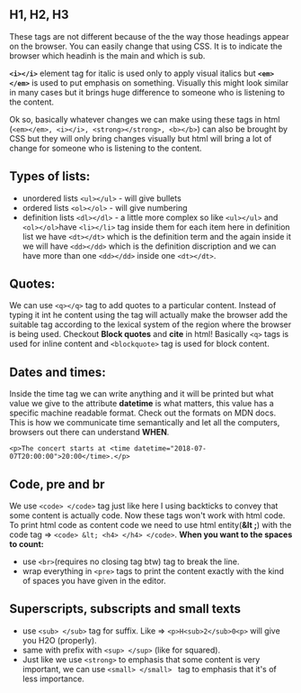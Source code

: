 ## H1, H2, H3

These tags are not different because of the the way those headings appear on the browser. You can easily change that using CSS. It is to indicate the browser which headinh is the main and which is sub.

**`<i></i>`** element tag for italic is used only to apply visual italics but **`<em></em>`** is used to put emphasis on something. Visually this might look similar in many cases but it brings huge difference to someone who is listening to the content.

Ok so, basically whatever changes we can make using these tags in html (`<em></em>, <i></i>, <strong></strong>, <b></b>`) can also be brought by CSS but they will only bring changes visually but html will bring a lot of change for someone who is listening to the content.

## Types of lists:

- unordered lists `<ul></ul>` - will give bullets
- ordered lists `<ol></ol>` - will give numbering
- definition lists `<dl></dl>` - a little more complex
  so like `<ul></ul>` and `<ol></ol>`have `<li></li>` tag inside them for each item here in definition list we have `<dt></dt>` which is the definition term and the again inside
  it we will have `<dd></dd>` which is the definition discription and we can have more than one `<dd></dd>` inside one `<dt></dt>`.

## Quotes:

We can use `<q></q>` tag to add quotes to a particular content. Instead of typing it int he content using the tag will actually make the browser add the suitable tag according to the lexical system of the region where the browser is being used.
Checkout **Block quotes** and **cite** in html!
Basically `<q>` tags is used for inline content and `<blockquote>` tag is used for block content.

## Dates and times:

Inside the time tag we can write anything and it will be printed but what value we give to the attribute **datetime** is what matters, this value has a specific machine readable format.
Check out the formats on MDN docs.
This is how we communicate time semantically and let all the computers, browsers out there can understand **WHEN**.

```
<p>The concert starts at <time datetime="2018-07-07T20:00:00">20:00</time>.</p>
```

## Code, pre and br

We use `<code> </code>` tag just like here I using backticks to convey that some content is actually code.
Now these tags won't work with html code. To print html code as content code we need to use html entity(**&lt ;**) with the code tag => `<code> &lt; <h4> </h4> </code>`.
**When you want to the spaces to count:**

- use `<br>`(requires no closing tag btw) tag to break the line.
- wrap everything in `<pre>` tags to print the content exactly with the kind of spaces you have given in the editor.

## Superscripts, subscripts and small texts

- use `<sub> </sub>` tag for suffix.
  Like => `<p>H<sub>2</sub>0<p>` will give you H2O (properly).
- same with prefix with `<sup> </sup>` (like for squared).
- Just like we use `<strong>` to emphasis that some content is very important, we can use `<small> </small> ` tag to emphasis that it's of less importance.
